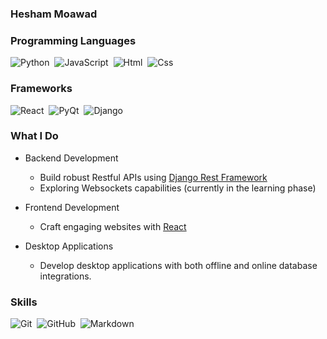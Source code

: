 ### Hesham Moawad


### Programming Languages
![Python](https://img.shields.io/badge/language-python-%230558b0)&nbsp;
![JavaScript](https://img.shields.io/badge/language-javascript-%23EFDA4D)&nbsp;
![Html](https://img.shields.io/badge/language-Html-%23f56f42)&nbsp;
![Css](https://img.shields.io/badge/language-CSS-%231f65f0)&nbsp;

### Frameworks

![React](https://img.shields.io/badge/React-24292e?style=flat-square&logo=React&labelColor=24292e&color=474d56)&nbsp;
![PyQt](https://img.shields.io/badge/PyQt5-24292e?style=flat-square&logo=Qt&labelColor=24292e&color=474d56)&nbsp;
![Django](https://img.shields.io/badge/Django-24292e?style=flat-square&logo=Django&labelColor=24292e&color=474d56)&nbsp;

### What I Do

* Backend Development
    - Build robust Restful APIs using [Django Rest Framework](https://www.django-rest-framework.org/)
    - Exploring Websockets capabilities (currently in the learning phase)

* Frontend Development
    - Craft engaging websites with [React](https://react.dev/)

* Desktop Applications
    - Develop desktop applications with both offline and online database integrations.

### Skills
![Git](https://img.shields.io/badge/Git-24292e?style=flat-square&logo=git)&nbsp;
![GitHub](https://img.shields.io/badge/GitHub-24292e?style=flat-square&logo=github)&nbsp;
![Markdown](https://img.shields.io/badge/Markdown-24292e?style=flat-square&logo=markdown)&nbsp;




